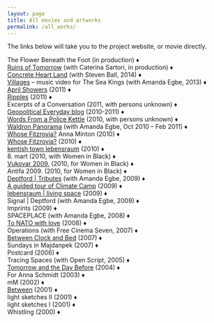 ```yaml
---
layout: page
title: All movies and artworks
permalink: /all_works/
---
```


The links below will take you to the project website, or movie directly.

The Flower Beneath the Foot (in production) ♦  
[Ruins of Tomorrow]() (with Caterina Sartori, in production) ♦  
[Concrete Heart Land](http://concreteheartland.info) (with Steven Ball, 2014) ♦  
[Villages](https://www.youtube.com/watch?v=4qBcCHTn-ic) – music video for The Sea Kings (with Amanda Egbe, 2013) ♦  
[April Showers]() (2011) ♦  
[Ripples]() (2011) ♦  
Excerpts of a Conversation (2011, with persons unknown) ♦  
[Geopolitical Everyday blog]() (2010-2011) ♦  
[Words From a Police Kettle]() (2010, with persons unknown) ♦  
[Waldron Panorama](http://bashta.co.uk/index.php?option=com_content&view=article&id=9:waldron-panorama&catid=2:latest&Itemid=3) (with Amanda Egbe, Oct 2010 – Feb 2011) ♦  
[Whose Fitzrovia?]() Anna Minton (2010) ♦  
[Whose Fitzrovia?]() (2010) ♦  
[kentish town lebensraum]() (2010) ♦  
8. mart (2010, with Women in Black) ♦  
[Vukovar 2009.]() (2010, for Women in Black) ♦  
Antifa 2009. (2010, for Women in Black) ♦  
[Deptford | Tributes](http://www.deptfordtributes.co.uk/) (with Amanda Egbe, 2009) ♦  
[A guided tour of Climate Camp](https://www.youtube.com/watch?v=rLQRGaEfJ2A) (2009) ♦  
[lebensraum | living space]() (2009) ♦  
Signal | Deptford (with Amanda Egbe, 2009) ♦  
Imprints (2009) ♦  
SPACEPLACE (with Amanda Egbe, 2008) ♦  
[To NATO with love]() (2008) ♦  
Operations (with Free Cinema Seven, 2007) ♦  
[Between Clock and Bed]() (2007) ♦  
Sundays in Majdanpek (2007) ♦  
Postcard (2006) ♦  
Tracing Spaces (with Open Script, 2005) ♦  
[Tomorrow and the Day Before]() (2004) ♦  
For Anna Schmidt (2003) ♦  
mM (2002) ♦  
[Between]() (2001) ♦  
light sketches II (2001) ♦  
light sketches I (2001) ♦  
Whistling (2000) ♦  

